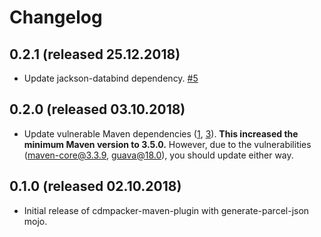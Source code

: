 # Changelog

## 0.2.1 (released 25.12.2018)

- Update jackson-databind dependency. [#5](https://github.com/wlami/cdmpacker/pull/5)

## 0.2.0 (released 03.10.2018)

- Update vulnerable Maven dependencies ([1], [3]). **This increased the minimum Maven version to 3.5.0.**
However, due to the vulnerabilities ([maven-core@3.3.9], [guava@18.0]), you should update either way.

[1]: https://github.com/wlami/cdmpacker/pull/1
[3]: https://github.com/wlami/cdmpacker/pull/3
[maven-core@3.3.9]: https://snyk.io/vuln/SNYK-JAVA-ORGCODEHAUSPLEXUS-31521
[guava@18.0]: https://snyk.io/vuln/SNYK-JAVA-COMGOOGLEGUAVA-32236

## 0.1.0 (released 02.10.2018)

- Initial release of cdmpacker-maven-plugin with generate-parcel-json mojo.
